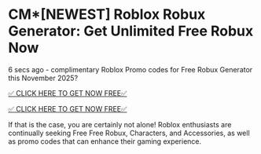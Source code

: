 # CM*[NEWEST] Roblox Robux Generator: Get Unlimited Free Robux Now

6 secs ago - complimentary Roblox Promo codes for Free Robux Generator this November 2025? 

[✅ CLICK HERE TO GET NOW FREE✅
](https://appbitly.com/Roblox-2025)

[✅ CLICK HERE TO GET NOW FREE✅
](https://appbitly.com/Roblox-2025)

If that is the case, you are certainly not alone! Roblox enthusiasts are continually seeking Free Free Robux, Characters, and Accessories, as well as promo codes that can enhance their gaming experience.
